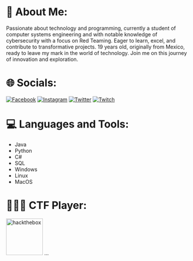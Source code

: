 # 💫 About Me:
Passionate about technology and programming, currently a student of computer systems engineering and with notable knowledge of cybersecurity with a focus on Red Teaming. Eager to learn, excel, and contribute to transformative projects. 19 years old, originally from Mexico, ready to leave my mark in the world of technology. Join me on this journey of innovation and exploration.

# 🌐 Socials:
[![Facebook](https://img.shields.io/badge/Facebook-%231877F2.svg?logo=Facebook&logoColor=white)](https://facebook.com/profile.php?id=100069898464335) [![Instagram](https://img.shields.io/badge/Instagram-%23E4405F.svg?logo=Instagram&logoColor=white)](https://instagram.com/_joshaviles_) [![Twitter](https://img.shields.io/badge/Twitter-%231DA1F2.svg?logo=Twitter&logoColor=white)](https://twitter.com/jooosh____) [![Twitch](https://img.shields.io/badge/Twitch-%239146FF.svg?logo=Twitch&logoColor=white)](https://twitch.tv/joshtrix_)

# 💻 Languages and Tools:
- Java
- Python
- C#
- SQL
- Windows
- Linux
- MacOS

# 👨🏻‍💻 CTF Player:
[<img src="https://static-00.iconduck.com/assets.00/hack-the-box-icon-1024x1024-4ufmqn5r.png" alt="hackthebox" width="100"/>](https://app.hackthebox.com/profile/YukaFake)
...

